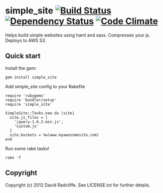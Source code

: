 # simple_site [![Build Status](https://secure.travis-ci.org/dwradcliffe/simple_site.png?branch=master)](https://travis-ci.org/dwradcliffe/simple_site) [![Dependency Status](https://gemnasium.com/dwradcliffe/simple_site.png)](https://gemnasium.com/dwradcliffe/simple_site) [![Code Climate](https://codeclimate.com/badge.png)](https://codeclimate.com/github/dwradcliffe/simple_site)

Helps build simple websites using haml and sass. Compresses your js. Deploys to AWS S3.

## Quick start

Install the gem:

    gem install simple_site

Add simple_site config to your Rakefile

    require 'rubygems'
    require 'bundler/setup'
    require 'simple_site'

    SimpleSite::Tasks.new do |site|
      site.js_files = [
        'jquery-1.6.2.min.js',
        'custom.js'
      ]
      site.buckets = %w(www.myawesomesite.com)
    end

Run some rake tasks!

    rake -T


## Copyright

Copyright (c) 2012 David Radcliffe. See LICENSE.txt for
further details.
